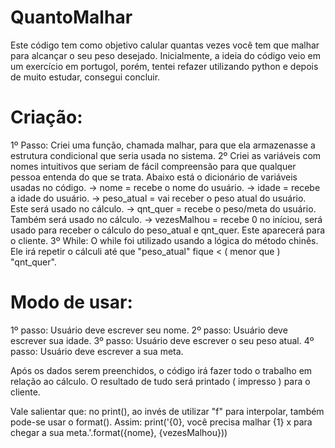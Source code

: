 # QuantoMalhar

Este código tem como objetivo calular quantas vezes você tem que malhar para alcançar o seu peso desejado. Inicialmente, 
a ideia do código veio em um exercício em portugol, porém, tentei refazer utilizando python e depois de muito estudar, consegui concluir.

# Criação:
1º Passo: Criei uma função, chamada malhar, para que ela armazenasse a estrutura condicional que seria usada no sistema.
2º Criei as variáveis com nomes intuitivos que seriam de fácil compreensão para que qualquer pessoa entenda do que se trata. Abaixo está o dicionário de variáveis usadas no código.
  -> nome = recebe o nome do usuário.
  -> idade = recebe a idade do usuário.
  -> peso_atual = vai receber o peso atual do usuário. Este será usado no cálculo.
  -> qnt_quer = recebe o peso/meta do usuário. Também será usado no cálculo.
  -> vezesMalhou = recebe 0 no iníciou, será usado para receber o cálculo do peso_atual e qnt_quer. Este aparecerá para o cliente.
3º While: O while foi utilizado usando a lógica do método chinês. Ele irá repetir o cálculi até que "peso_atual" fique < ( menor que ) "qnt_quer".

# Modo de usar:
1º passo: Usuário deve escrever seu nome.
2º passo: Usuário deve escrever sua idade.
3º passo: Usuário deve escrever o seu peso atual.
4º passo: Usuário deve escrever a sua meta.

Após os dados serem preenchidos, o código irá fazer todo o trabalho em relação ao cálculo. O resultado de tudo será printado ( impresso ) para o cliente.



Vale salientar que: no print(), ao invés de utilizar "f" para interpolar, também pode-se usar o format(). Assim:
print('{0}, você precisa malhar {1} x para chegar a sua meta.'.format({nome}, {vezesMalhou}))
